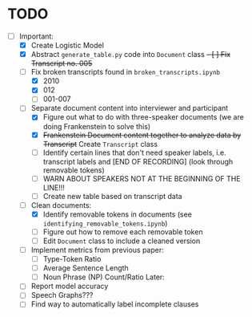 # TODO

- [ ] Important:
  - [x] Create Logistic Model
  - [x] Abstract `generate_table.py` code into `Document` class
  ~~- [ ] Fix Transcript no. 005~~
  - [ ] Fix broken transcripts found in `broken_transcripts.ipynb`
    - [x] 2010
    - [x] 012
    - [ ] 001-007
  - [ ] Separate document content into interviewer and participant
    - [x] Figure out what to do with three-speaker documents (we are doing Frankenstein to solve this)
    - [x] ~~Frankenstein Document content together to analyze data by Transcript~~ Create `Transcript` class
    - [ ] Identify certain lines that don't need speaker labels, i.e. transcript labels and [END OF RECORDING] (look through removable tokens)
    - [ ] WARN ABOUT SPEAKERS NOT AT THE BEGINNING OF THE LINE!!!
    - [ ] Create new table based on transcript data
  - [ ] Clean documents:
    - [x] Identify removable tokens in documents (see `identifying_removable_tokens.ipynb`)
    - [ ] Figure out how to remove each removable token
    - [ ] Edit `Document` class to include a cleaned version
  - [ ] Implement metrics from previous paper:
    - [ ] Type-Token Ratio
    - [ ] Average Sentence Length
    - [ ] Noun Phrase (NP) Count/Ratio
Later:
  - [ ] Report model accuracy
  - [ ] Speech Graphs???
  - [ ] Find way to automatically label incomplete clauses
